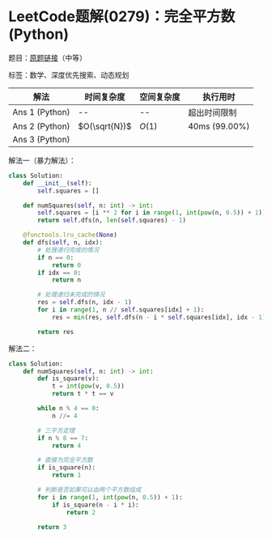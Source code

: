 # LeetCode题解(0279)：完全平方数(Python)

题目：[原题链接](https://leetcode-cn.com/problems/perfect-squares/)（中等）

标签：数学、深度优先搜索、动态规划

| 解法           | 时间复杂度    | 空间复杂度 | 执行用时      |
| -------------- | ------------- | ---------- | ------------- |
| Ans 1 (Python) | --            | --         | 超出时间限制  |
| Ans 2 (Python) | $O(\sqrt{N})$ | $O(1)$     | 40ms (99.00%) |
| Ans 3 (Python) |               |            |               |

解法一（暴力解法）：

```python
class Solution:
    def __init__(self):
        self.squares = []

    def numSquares(self, n: int) -> int:
        self.squares = [i ** 2 for i in range(1, int(pow(n, 0.5)) + 1)]
        return self.dfs(n, len(self.squares) - 1)

    @functools.lru_cache(None)
    def dfs(self, n, idx):
        # 处理递归完成的情况
        if n == 0:
            return 0
        if idx == 0:
            return n

        # 处理递归未完成的情况
        res = self.dfs(n, idx - 1)
        for i in range(1, n // self.squares[idx] + 1):
            res = min(res, self.dfs(n - i * self.squares[idx], idx - 1) + i)

        return res
```

解法二：

```python
class Solution:
    def numSquares(self, n: int) -> int:
        def is_square(v):
            t = int(pow(v, 0.5))
            return t * t == v

        while n % 4 == 0:
            n //= 4

        # 三平方定理
        if n % 8 == 7:
            return 4

        # 直接为完全平方数
        if is_square(n):
            return 1

        # 判断是否如果可以由两个平方数组成
        for i in range(1, int(pow(n, 0.5)) + 1):
            if is_square(n - i * i):
                return 2

        return 3
```

